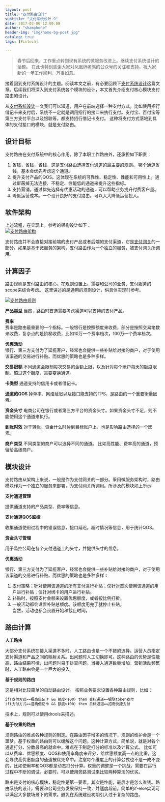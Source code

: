```yaml
---
layout: post
title: "支付路由设计"
subtitle: "支付系统设计-9"
date: 2017-02-06 12:00:00
author: "shamphone"
header-img: "img/home-bg-post.jpg"
catalog: true
tags: [Fintech]

---
```


>  春节后回来，工作重点转到现有系统的微服务改进上。继续支付系统设计的话题。 在此也特别感谢大家对凤凰牌老熊的公众号的关注和支持，祝大家新的一年工作顺利，万事如意。 

接着回到支付系统设计的主题。阅读本文之前，有必要回顾下[支付系统设计]( http://blog.lixf.cn/essay/2016/08/08/payment-arch/ )这篇文章。后续我们将深入到支付系统各个模块的设计，本文首先介绍支付核心模块支付路由的设计。 

从[支付系统设计]( http://blog.lixf.cn/essay/2016/08/08/payment-arch/ )一文我们可以知道，用户在前端选择一种支付方式，比如使用招行借记卡来支付后，系统不一定就是调用招行的接口来执行支付。支付宝、百付宝等第三方支付平台以及银联等，都支持招行借记卡支付。 这种将支付方式落地到具体的支付接口的模块，就是支付路由。 

## 设计目标

支付路由在支付系统中的核心作用，除了本职工作路由外，还承担如下职责：

1. 省钱，省钱，省钱，这是支付路由选择支付通道的最主要的规则。 哪个通道省钱，基本会优先考虑这个通道。   
2. 提升支付产品的QOS。这体现在系统的可靠性、稳定性、性能和可用性上。通过屏蔽掉无法连接、不稳定、性能低的通道来提升这些指标。  
3. 支持营销。通过优先选择有优惠活动的通道，可以帮助业务提升付费客户量。   
4. 降低运营成本。一个设计良好的支付路由，可以大大降低运营投入。 

## 软件架构

上述流程，在实现上，参考的架构设计如下：  
[![支付路由架构](http://static.cocolian.org/img/in-post/route-arch.jpg)](http://static.cocolian.org/img/in-post/route-arch.jpg)

支付路由并不会直接对接前端的支付产品或者后端的支付渠道，它是[支付网关](http://blog.lixf.cn/essay/2016/11/02/account-7-gateway/)的一部分。如果是基于微服务的架构，支付路由作为一个独立的服务，被支付网关所调用。 

## 计算因子

路由规则是支付路由的核心。在规则设置上，需要和公司的业务、支付服务的scope来综合考虑。 这里讲述的是通用的规则设计，供具体实现时参考。 

[![支付路由规则](http://static.cocolian.org/img/in-post/route-rules.jpg)](http://static.cocolian.org/img/in-post/route-rules.jpg)

**产品类型**
当然，路由时首选需要考虑渠道可以支持的支付产品。

**费率**  
费率是路由最重要的一个指标。一般银行是按照额度来收费，部分是按照交易笔数来收费，复杂点的是阶梯收费，比如10万一个费率档次，100万一个费率档次。 

**优惠活动**  
银行、第三方支付为了延揽客户，经常也会提供一些补贴给对接的商户，对于使用该渠道的交易进行补贴。而优惠的策略也是多种多样。

**交易限额**
不同通道会限制每次交易的金额上限，以及针对每个账户每天的额度限制。超过这个额度，需要变换通道。 

**卡类型**
通道支持的信用卡或者借记卡。

**通道的QOS**
掉单率、网络延迟以及接口能支持的TPS，是路由的一个重要衡量因素。

**资金头寸**
电商公司在银行或者第三方平台的资金头寸。如果资金头寸不足，则不能使用这个通道来执行。 

**到账时效**
对于转账，资金什么时候到目标账户上，也是影响路由选择的一个因素。 

**商户类型**
不同类型的商户可以选择不同的通道。 比如高性能、费率高的通道，预留给高级商户。

## 模块设计

支付路由从架构上来说，一般是作为支付网关的一部分。采用微服务架构时，路由模块作为一个独立的服务来部署，为支付网关所调用。所涉及的模块如上所示:

**支付通道管理** 

提供通道支持的产品类型、费率等信息。

**支付通道QOS监控**  

收集通道使用过程中的错误信息，接口延迟，超时情况等信息，用于统计QOS。

**资金头寸管理**  

用于监控公司在各个支付通道上的头寸，并提供头寸的信息。 

**优惠活动**   

银行、第三方支付为了延揽客户，经常也会提供一些补贴给对接的商户，对于使用该渠道的交易进行补贴。而优惠的策略也是多种多样：
1. 支付策略；针对使用该通道的所有支付进行补贴；仅针对首次使用该通道的用户进行补贴；仅针对绑卡的用户进行补贴。   
2. 补贴时，按照支付金额来设置优惠额度，或者按比例打折。  
3. 一般活动都会设置补贴总额度。该额度用完了就停止补贴。   
当然，活动也都会设置开始和截止时间。 

## 路由计算

**人工路由**  

大部分支付系统在接入渠道不多时，人工路由也是一个不错的选择。运营人员指定支付渠道和产品之间的映射关系。出问题时人工切换即可。这种路由的优势是性能高，路由结果可控，出问题时易于排查问题。当接入通道数量增加，营销活动频繁时，人工路由会是一个巨大的投入。

**基于规则的路由**  

这是相对比较简单的自动路由设计。 按照业务要求设置各种路由规则，比如：

```hbs
if(支付方式==招商借记卡 && 额度<100) then 目标通道==银联token支付
if(支付方式==招商借记卡 && 额度>100) then 目标通道==招商快捷支付
```
技术上，规则可以使用drools来描述。

**基于权重的路由**  

规则路由的难点各种规则的制定。在路由因子增多的情况下，规则的维护会是一个噩梦。基于权重的路由则可以缓解这个问题。这种计算方式，简单说，就是对各个通道打分，分数最高的就命中。难点在于制定打分的标准以及计算公式。
比如可以从费率、优惠额度、QOS和使用率角度来评分，给优惠额度高一点的比重，这会导致高优惠额度的通道被优先命中。注意每个维度上的计算公式也不是一成不变的，比如使用率和QOS都是动态打分计算。权重的调整是一个挑战，需要在运行过程中不断的调试。必要时，可以使用旁路测试来比较两种算法的优劣。

路由是支付的核心模块，稳定性是第一要素，其次是性能，最后才是怎么省钱。路由系统的设计，需要和公司业务发展保持一致，并适度超前。简单的if-else实现可以满足大多数场景下的需求。避免在系统建设初期引入过于复杂的路由。

